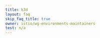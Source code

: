 ```yaml
---
title: k3d
layout: faq
skip_faq_title: true
owner: istio/wg-environments-maintainers
test: n/a
---
```


